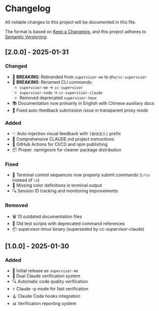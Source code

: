 # Changelog

All notable changes to this project will be documented in this file.

The format is based on [Keep a Changelog](https://keepachangelog.com/en/1.0.0/),
and this project adheres to [Semantic Versioning](https://semver.org/spec/v2.0.0.html).

## [2.0.0] - 2025-01-31

### Changed
- 🎯 **BREAKING**: Rebranded from `supervisor-me` to `@ho/cc-supervisor`
- 🔄 **BREAKING**: Renamed CLI commands:
  - `supervisor-me` → `cc-supervisor`
  - `supervisor-node` → `cc-supervisor-claude`
  - Removed deprecated `supervisor-tmux`
- 📚 Documentation now primarily in English with Chinese auxiliary docs
- 🔧 Fixed auto-feedback submission issue in transparent proxy mode

### Added
- ✨ Auto-injection visual feedback with `[自动注入]` prefix
- 📝 Comprehensive CLAUDE.md project instructions
- 🤖 GitHub Actions for CI/CD and npm publishing
- 📦 Proper .npmignore for cleaner package distribution

### Fixed
- 🐛 Terminal control sequences now properly submit commands (`\r\n` instead of `\n`)
- 🎨 Missing color definitions in terminal output
- 🔍 Session ID tracking and monitoring improvements

### Removed
- 🗑️ 13 outdated documentation files
- 🧹 Old test scripts with deprecated command references
- 📦 supervisor-tmux binary (superseded by cc-supervisor-claude)

## [1.0.0] - 2025-01-30

### Added
- 🚀 Initial release as `supervisor-me`
- 🤖 Dual Claude verification system
- 🔍 Automatic code quality verification
- ⚡ Claude -p mode for fast verification
- 🪝 Claude Code hooks integration
- 📊 Verification reporting system